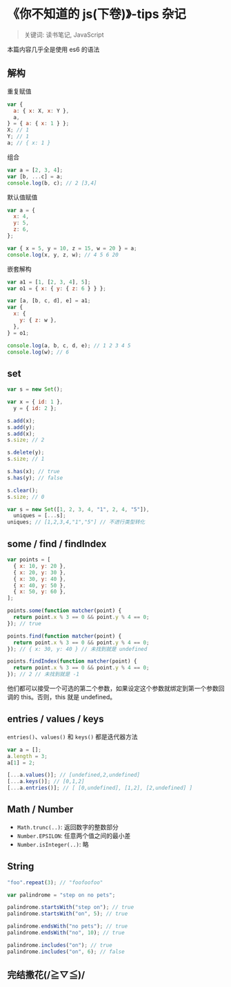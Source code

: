 # 《你不知道的 js(下卷)》-tips 杂记

> 关键词: 读书笔记, JavaScript

本篇内容几乎全是使用 es6 的语法

## 解构

重复赋值

```js
var {
  a: { x: X, x: Y },
  a,
} = { a: { x: 1 } };
X; // 1
Y; // 1
a; // { x: 1 }
```

组合

```js
var a = [2, 3, 4];
var [b, ...c] = a;
console.log(b, c); // 2 [3,4]
```

默认值赋值

```js
var a = {
  x: 4,
  y: 5,
  z: 6,
};

var { x = 5, y = 10, z = 15, w = 20 } = a;
console.log(x, y, z, w); // 4 5 6 20
```

嵌套解构

```js
var a1 = [1, [2, 3, 4], 5];
var o1 = { x: { y: { z: 6 } } };

var [a, [b, c, d], e] = a1;
var {
  x: {
    y: { z: w },
  },
} = o1;

console.log(a, b, c, d, e); // 1 2 3 4 5
console.log(w); // 6
```

## set

```js
var s = new Set();

var x = { id: 1 },
  y = { id: 2 };

s.add(x);
s.add(y);
s.add(x);
s.size; // 2

s.delete(y);
s.size; // 1

s.has(x); // true
s.has(y); // false

s.clear();
s.size; // 0
```

```js
var s = new Set([1, 2, 3, 4, "1", 2, 4, "5"]),
  uniques = [...s];
uniques; // [1,2,3,4,"1","5"] // 不进行类型转化
```

## some / find / findIndex

```js
var points = [
  { x: 10, y: 20 },
  { x: 20, y: 30 },
  { x: 30, y: 40 },
  { x: 40, y: 50 },
  { x: 50, y: 60 },
];

points.some(function matcher(point) {
  return point.x % 3 == 0 && point.y % 4 == 0;
}); // true

points.find(function matcher(point) {
  return point.x % 3 == 0 && point.y % 4 == 0;
}); // { x: 30, y: 40 } // 未找到就是 undefined

points.findIndex(function matcher(point) {
  return point.x % 3 == 0 && point.y % 4 == 0;
}); // 2 // 未找到就是 -1
```

他们都可以接受一个可选的第二个参数，如果设定这个参数就绑定到第一个参数回调的 this。否则，this 就是 undefined。

## entries / values / keys

`entries()`、`values()` 和 `keys()` 都是迭代器方法

```js
var a = [];
a.length = 3;
a[1] = 2;

[...a.values()]; // [undefined,2,undefined]
[...a.keys()]; // [0,1,2]
[...a.entries()]; // [ [0,undefined], [1,2], [2,undefined] ]
```

## Math / Number

- `Math.trunc(..)`: 返回数字的整数部分
- `Number.EPSILON`: 任意两个值之间的最小差
- `Number.isInteger(..)`: 略

## String

```js
"foo".repeat(3); // "foofoofoo"

var palindrome = "step on no pets";

palindrome.startsWith("step on"); // true
palindrome.startsWith("on", 5); // true

palindrome.endsWith("no pets"); // true
palindrome.endsWith("no", 10); // true

palindrome.includes("on"); // true
palindrome.includes("on", 6); // false
```

## 完结撒花(/≧▽≦)/
